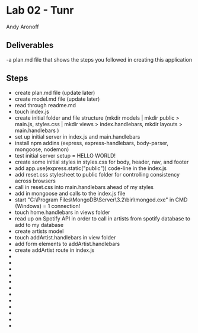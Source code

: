 # Lab 02 - Tunr 

Andy Aronoff

## Deliverables
-a plan.md file that shows the steps you followed in creating this application

## Steps
  * create plan.md file (update later)
  * create model.md file (update later)
  * read through readme.md
  * touch index.js
  * create initial folder and file structure (mkdir models | mkdir public > main.js, styles.css | mkdir views > index.handlebars, mkdir layouts > main.handlebars )
  * set up initial server in index.js and main.handlebars
  * install npm addins (express, express-handlebars, body-parser, mongoose, nodemon)
  * test initial server setup = HELLO WORLD!
  * create some initial styles in styles.css for body, header, nav, and footer
  * add  app.use(express.static("public"))  code-line in the index.js
  * add reset.css stylesheet to public folder for controlling consistency across browsers
  * call in reset.css into main.handlebars ahead of my styles
  * add in mongoose and calls to the index.js file
  * start "C:\Program Files\MongoDB\Server\3.2\bin\mongod.exe" in CMD (Windows) = 1 connection!
  * touch home.handlebars in views folder 
  * read up on Spotify API in order to call in artists from spotify database to add to my database
  * create artists model
  * touch addArtist.handlebars in view folder
  * add form elements to addArtist.handlebars
  * create addArtist route in index.js
  * 
  * 
  * 
  * 
  * 
  * 
  * 
  * 
  * 
  * 
  * 
  * 
